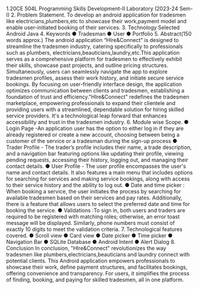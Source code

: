 1.20CE 504L Programming Skills
Development-II Laboratory
(2023-24 Sem-I)
2. Problem Statement.
To develop an android application for tradesmen like
electricians,plumbers,etc to showcase their work,payment model and enable
user-initiated booking of their services.
3. Technology Selected
Android Java
4. Keywords
● Tradesman
● User
● Portfolio
5. Abstract(150 words approx.)
The android application “HIre&Connect” is designed to streamline the
tradesmen industry, catering specifically to professionals such as plumbers,
electricians,beauticians,laundry,etc.This application serves as a
comprehensive platform for tradesmen to effectively exhibit their skills,
showcase past projects, and outline pricing structures. Simultaneously, users
can seamlessly navigate the app to explore tradesmen profiles, assess their
work history, and initiate secure service bookings. By focusing on
user-friendly interface design, the application optimizes communication
between clients and tradesmen, establishing a foundation of trust and
efficiency."HIre&Connect" redefines the tradesmen marketplace,
empowering professionals to expand their clientele and providing users with
a streamlined, dependable solution for hiring skilled service providers. It's a
technological leap forward that enhances accessibility and trust in the
tradesmen industry.
6. Module wise Scope.
● Login Page -An application user has the option to either log in if they
are already registered or create a new account, choosing between
being a customer of the service or a tradesman during the sign-up
process
● Trader Profile - The trader’s profile includes their name, a trade
description, and a navigation bar featuring options like updating their
profile, viewing pending requests, accessing their history, logging out,
and managing their contact details.
● User Profile - The user profile encompasses the user's name and
contact details. It also features a main menu that includes options for
searching for services and making service bookings, along with access
to their service history and the ability to log out.
● Date and time picker : When booking a service, the user initiates the
process by searching for available tradesmen based on their services
and pay rates. Additionally, there is a feature that allows users to
select the preferred date and time for booking the service.
● Validations :To sign in, both users and traders are required to be
registered with matching roles; otherwise, an error toast message will
be displayed. Similarly, phone numbers must consist of exactly 10
digits to meet the validation criteria.
7. Technological features covered.
● Scroll view
● Card view
● Date picker
● Time picker
● Navigation Bar
● SQLite Database
● Android Intent
● Alert Dialog
8. Conclusion
In conclusion, "HIre&Connect" revolutionizes the way tradesmen like
plumbers,electricians,beauticians and laundry connect with potential clients.
This Android application empowers professionals to showcase their work,
define payment structures, and facilitates bookings, offering convenience
and transparency. For users, it simplifies the process of finding, booking, and
paying for skilled tradesmen, all in one platform.
